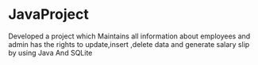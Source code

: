 # JavaProject
Developed a project which Maintains all information about employees and admin has the rights to update,insert ,delete data and generate salary slip by using Java And SQLite    
